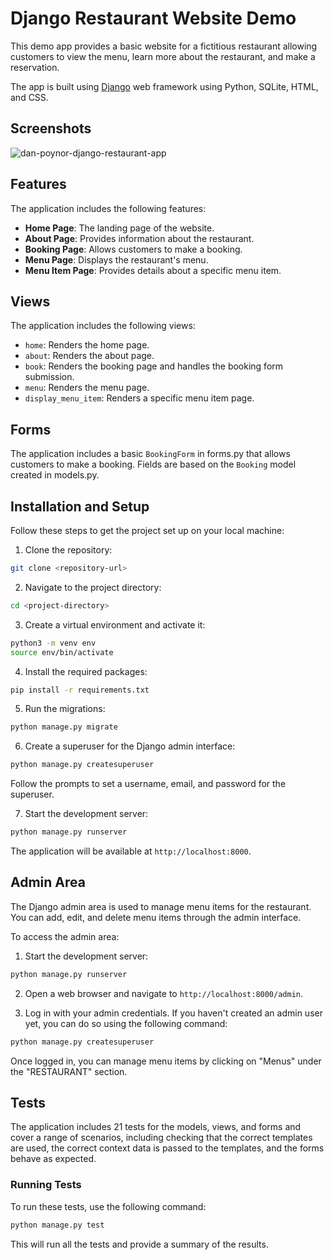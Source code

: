 # Django Restaurant Website Demo

This demo app provides a basic website for a fictitious restaurant allowing customers to view the menu, learn more about the restaurant, and make a reservation.

The app is built using [Django](https://www.djangoproject.com/) web framework using Python, SQLite, HTML, and CSS.

## Screenshots

![dan-poynor-django-restaurant-app](https://github.com/danpoynor/django-restaurant-website-demo/assets/764270/e0494afd-fc3e-42bc-81f3-63f664d62532)

## Features

The application includes the following features:

- **Home Page**: The landing page of the website.
- **About Page**: Provides information about the restaurant.
- **Booking Page**: Allows customers to make a booking.
- **Menu Page**: Displays the restaurant's menu.
- **Menu Item Page**: Provides details about a specific menu item.

## Views

The application includes the following views:

- `home`: Renders the home page.
- `about`: Renders the about page.
- `book`: Renders the booking page and handles the booking form submission.
- `menu`: Renders the menu page.
- `display_menu_item`: Renders a specific menu item page.

## Forms

The application includes a basic `BookingForm` in forms.py that allows customers to make a booking. Fields are based on the `Booking` model created in models.py.

## Installation and Setup

Follow these steps to get the project set up on your local machine:

1. Clone the repository:

```sh
git clone <repository-url>
```

2. Navigate to the project directory:

```sh
cd <project-directory>
```

3. Create a virtual environment and activate it:

```sh
python3 -m venv env
source env/bin/activate
```

4. Install the required packages:

```sh
pip install -r requirements.txt
```

5. Run the migrations:

```sh
python manage.py migrate
```

6. Create a superuser for the Django admin interface:

```sh
python manage.py createsuperuser
```

Follow the prompts to set a username, email, and password for the superuser.

7. Start the development server:

```sh
python manage.py runserver
```

The application will be available at `http://localhost:8000`.

## Admin Area

The Django admin area is used to manage menu items for the restaurant. You can add, edit, and delete menu items through the admin interface.

To access the admin area:

1. Start the development server:

```sh
python manage.py runserver
```

2. Open a web browser and navigate to `http://localhost:8000/admin`.

3. Log in with your admin credentials. If you haven't created an admin user yet, you can do so using the following command:

```sh
python manage.py createsuperuser
```

Once logged in, you can manage menu items by clicking on "Menus" under the "RESTAURANT" section.

## Tests

The application includes 21 tests for the models, views, and forms and cover a range of scenarios, including checking that the correct templates are used, the correct context data is passed to the templates, and the forms behave as expected.

### Running Tests

To run these tests, use the following command:

```sh
python manage.py test
```

This will run all the tests and provide a summary of the results.

